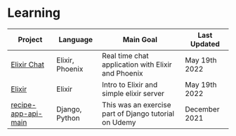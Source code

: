 # Learning
Project | Language | Main Goal | Last Updated | 
--- | --- | --- | --- |
[Elixir Chat](https://github.com/akhilasananth/Learning/tree/main/ElixirChat) | Elixir, Phoenix | Real time chat application with Elixir and Phoenix | May 19th 2022 |
[Elixir](https://github.com/akhilasananth/Learning/tree/main/Elixir) | Elixir | Intro to Elixir and simple elixir server | May 19th 2022 |
[recipe-app-api-main](https://github.com/akhilasananth/Learning/tree/main/recipe-app-api-main) | Django, Python | This was an exercise part of Django tutorial on Udemy | December 2021 |
